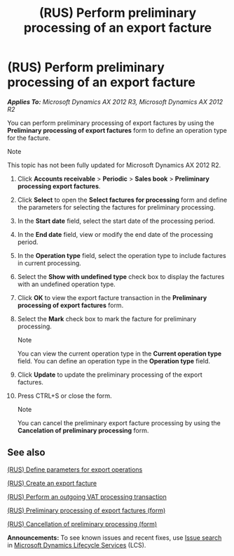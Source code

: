 ﻿---
title: (RUS) Perform preliminary processing of an export facture
TOCTitle: (RUS) Perform preliminary processing of an export facture
ms:assetid: 5db7e8bf-b4e6-4aae-9ac9-cbc7f7931e16
ms:mtpsurl: https://technet.microsoft.com/en-us/library/JJ665430(v=AX.60)
ms:contentKeyID: 49387518
ms.date: 04/18/2014
mtps_version: v=AX.60
---

# (RUS) Perform preliminary processing of an export facture 


_**Applies To:** Microsoft Dynamics AX 2012 R3, Microsoft Dynamics AX 2012 R2_

You can perform preliminary processing of export factures by using the **Preliminary processing of export factures** form to define an operation type for the facture.


> [!NOTE]
> <P>This topic has not been fully updated for Microsoft Dynamics AX 2012 R2.</P>



1.  Click **Accounts receivable** \> **Periodic** \> **Sales book** \> **Preliminary processing export factures**.

2.  Click **Select** to open the **Select factures for processing** form and define the parameters for selecting the factures for preliminary processing.

3.  In the **Start date** field, select the start date of the processing period.

4.  In the **End date** field, view or modify the end date of the processing period.

5.  In the **Operation type** field, select the operation type to include factures in current processing.

6.  Select the **Show with undefined type** check box to display the factures with an undefined operation type.

7.  Click **OK** to view the export facture transaction in the **Preliminary processing of export factures** form.

8.  Select the **Mark** check box to mark the facture for preliminary processing.
    

    > [!NOTE]
    > <P>You can view the current operation type in the <STRONG>Current operation type</STRONG> field. You can define an operation type in the <STRONG>Operation type</STRONG> field.</P>



9.  Click **Update** to update the preliminary processing of the export factures.

10. Press CTRL+S or close the form.
    

    > [!NOTE]
    > <P>You can cancel the preliminary export facture processing by using the <STRONG>Cancelation of preliminary processing</STRONG> form.</P>



## See also

[(RUS) Define parameters for export operations](rus-define-parameters-for-export-operations.md)

[(RUS) Create an export facture](rus-create-an-export-facture.md)

[(RUS) Perform an outgoing VAT processing transaction](rus-perform-an-outgoing-vat-processing-transaction.md)

[(RUS) Preliminary processing of export factures (form)](https://technet.microsoft.com/en-us/library/jj678447\(v=ax.60\))

[(RUS) Cancellation of preliminary processing (form)](https://technet.microsoft.com/en-us/library/jj911483\(v=ax.60\))

  
**Announcements:** To see known issues and recent fixes, use [Issue search](http://go.microsoft.com/fwlink/?linkid=389258) in [Microsoft Dynamics Lifecycle Services](http://go.microsoft.com/fwlink/?linkid=306505) (LCS).

